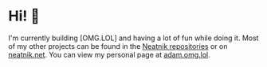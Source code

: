 # Hi! 👋

I'm currently building [OMG.LOL] and having a lot of fun while doing it. Most of my other projects can be found in the [Neatnik repositories](https://github.com/neatnik) or on [neatnik.net](https://neatnik.net). You can view my personal page at [adam.omg.lol](https://adam.omg.lol).
